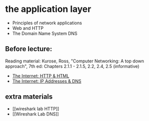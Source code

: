 # the application layer
- Principles of network applications
- Web and HTTP
- The Domain Name System DNS
## Before lecture:
Reading material: Kurose, Ross, "Computer Networking: A top down approach", 7th ed: Chapters 2.1.1 - 2.1.5, 2.2, 2.4, 2.5 (informative)
-  [The Internet: HTTP & HTML](https://www.youtube.com/@codeorg)
- [The Internet: IP Addresses & DNS](https://www.youtube.com/@codeorg)
## extra materials
- [[wireshark lab HTTP]]
- [[Wireshark Lab DNS]]